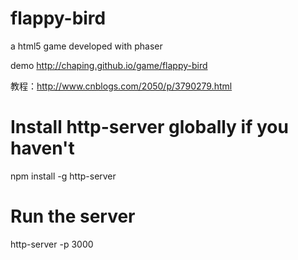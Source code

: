 flappy-bird
===========

a html5 game developed with phaser

demo <http://chaping.github.io/game/flappy-bird>

教程：<http://www.cnblogs.com/2050/p/3790279.html>

# Install http-server globally if you haven't
npm install -g http-server

# Run the server
http-server -p 3000